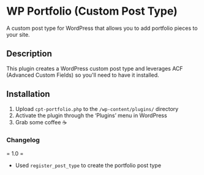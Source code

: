 # WP Portfolio (Custom Post Type)

A custom post type for WordPress that allows you to add portfolio pieces to your site.

## Description

This plugin creates a WordPress custom post type and leverages ACF (Advanced Custom Fields) so you'll need to have it installed.

## Installation

1. Upload `cpt-portfolio.php` to the `/wp-content/plugins/` directory
2. Activate the plugin through the ‘Plugins’ menu in WordPress
3. Grab some coffee ☕

### Changelog

= 1.0 =

- Used `register_post_type` to create the portfolio post type

